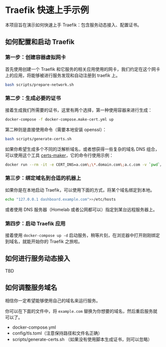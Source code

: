# Traefik 快速上手示例

本项目旨在演示如何快速上手 Traefik：包含服务动态接入、配置证书。
## 如何配置和启动 Traefik

### 第一步：创建容器虚拟网卡

首先使用创建一个 Traefik 和它服务的相关应用使用的网卡，我们约定在这个网卡上的应用，将能够被进行服务发现和自动注册到 traefik 上。

```bash
bash scripts/prepare-network.sh
```

### 第二步：生成必要的证书

接着生成我们所需要的证书，这里有两个选择，第一种使用容器来进行生成：

```bash
docker-compose -f docker-compose.make-cert.yml up
```

第二种则是直接使用命令（需要本地安装 openssl）：

```bash
bash scripts/generate-certs.sh
```

如果你希望生成多个不同的泛解析域名，或者想获得一些复杂的域名 DNS 组合，可以使用这个工具 [certs-maker](https://github.com/soulteary/certs-maker)，它的命令行使用示例：

```bash
docker run --rm -it -e CERT_DNS=a.com\;\*.domain.com\;a.c.com -v `pwd`/certs:/ssl soulteary/certs-maker
```

### 第三步：绑定域名到合适的机器上

如果你是在本地启动 Traefik，可以使用下面的方式，将某个域名绑定到本地。

```bash
echo "127.0.0.1 dashboard.example.com">>/etc/hosts
```

或者使用 DNS 服务器（Homelab 或者公网都可以）指定到某台远程服务器上。

### 第四步：启动 Traefik 应用

接着使用 `docker-compose up -d` 启动服务，稍等片刻，在浏览器中打开刚刚绑定到域名，就能开始你的 Traefik 之旅啦。

## 如何进行服务动态接入

TBD
## 如何调整服务域名

相信你一定希望能够使用自己的域名来运行服务。

你可以在下面的文件中，将 `example.com` 替换为你想要的域名，然后重启服务就可以了。

- docker-compose.yml
- config/tls.toml（注意保持路径和文件名正确）
- scripts/generate-certs.sh （如果没有使用脚本生成证书，则可以忽略）